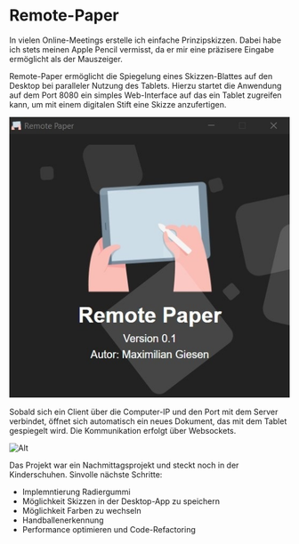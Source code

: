 # Remote-Paper

In vielen Online-Meetings erstelle ich einfache Prinzipskizzen. Dabei habe ich stets meinen Apple Pencil vermisst, da er mir eine präzisere Eingabe ermöglicht als der Mauszeiger.

Remote-Paper ermöglicht die Spiegelung eines Skizzen-Blattes auf den Desktop bei paralleler Nutzung des Tablets. Hierzu startet die Anwendung auf dem Port 8080 ein simples Web-Interface auf das ein Tablet zugreifen kann, um mit einem digitalen Stift eine Skizze anzufertigen.

![Alt](readme/main-window.jpg)

Sobald sich ein Client über die Computer-IP und den Port mit dem Server verbindet, öffnet sich automatisch ein neues Dokument, das mit dem Tablet gespiegelt wird. Die Kommunikation erfolgt über Websockets.

![Alt](readme/usage.gif)

Das Projekt war ein Nachmittagsprojekt und steckt noch in der Kinderschuhen. Sinvolle nächste Schritte:

- Implemntierung Radiergummi
- Möglichkeit Skizzen in der Desktop-App zu speichern
- Möglichkeit Farben zu wechseln
- Handballenerkennung
- Performance optimieren und Code-Refactoring
